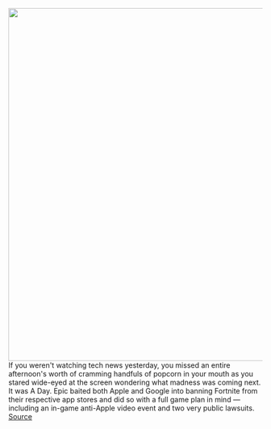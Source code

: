 <img src='https://cdn.vox-cdn.com/thumbor/-XClaroq-BABIGdqiUdREgwNvpE=/0x0:2040x1360/1200x800/filters:focal(857x517:1183x843)/cdn.vox-cdn.com/uploads/chorus_image/image/67203022/vpavic_180607_2652_0037.5.jpg' width='700px' /><br/>
If you weren't watching tech news yesterday, you missed an entire afternoon's worth of cramming handfuls of popcorn in your mouth as you stared wide-eyed at the screen wondering what madness was coming next. It was A Day. Epic baited both Apple and Google into banning Fortnite from their respective app stores and did so with a full game plan in mind — including an in-game anti-Apple video event and two very public lawsuits.
<a href='https://www.theverge.com/2020/8/14/21368504/fortnite-apple-google-app-store-brief-incomplete-timeline'> Source <a/>